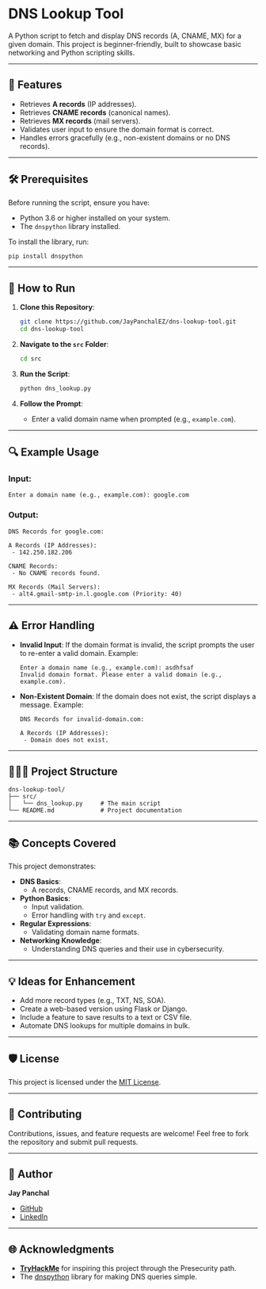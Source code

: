 # DNS Lookup Tool
A Python script to fetch and display DNS records (A, CNAME, MX) for a given domain. This project is beginner-friendly, built to showcase basic networking and Python scripting skills.

---

## 🌟 Features
- Retrieves **A records** (IP addresses).
- Retrieves **CNAME records** (canonical names).
- Retrieves **MX records** (mail servers).
- Validates user input to ensure the domain format is correct.
- Handles errors gracefully (e.g., non-existent domains or no DNS records).

---

## 🛠️ Prerequisites
Before running the script, ensure you have:
- Python 3.6 or higher installed on your system.
- The `dnspython` library installed.

To install the library, run:
```bash
pip install dnspython
```

---

## 🚀 How to Run
1. **Clone this Repository**:
   ```bash
   git clone https://github.com/JayPanchalEZ/dns-lookup-tool.git
   cd dns-lookup-tool
   ```

2. **Navigate to the `src` Folder**:
   ```bash
   cd src
   ```

3. **Run the Script**:
   ```bash
   python dns_lookup.py
   ```

4. **Follow the Prompt**:
   - Enter a valid domain name when prompted (e.g., `example.com`).

---

## 🔍 Example Usage
### Input:
```text
Enter a domain name (e.g., example.com): google.com
```

### Output:
```text
DNS Records for google.com:

A Records (IP Addresses):
 - 142.250.182.206

CNAME Records:
 - No CNAME records found.

MX Records (Mail Servers):
 - alt4.gmail-smtp-in.l.google.com (Priority: 40)
```

---

## ⚠️ Error Handling
- **Invalid Input**: If the domain format is invalid, the script prompts the user to re-enter a valid domain.
  Example:
  ```text
  Enter a domain name (e.g., example.com): asdhfsaf
  Invalid domain format. Please enter a valid domain (e.g., example.com).
  ```
- **Non-Existent Domain**: If the domain does not exist, the script displays a message.
  Example:
  ```text
  DNS Records for invalid-domain.com:

  A Records (IP Addresses):
   - Domain does not exist.
  ```

---

## 💂🏻‍♂️ Project Structure
```
dns-lookup-tool/
├── src/
│   └── dns_lookup.py     # The main script
└── README.md             # Project documentation
```

---

## 📚 Concepts Covered
This project demonstrates:
- **DNS Basics**:
  - A records, CNAME records, and MX records.
- **Python Basics**:
  - Input validation.
  - Error handling with `try` and `except`.
- **Regular Expressions**:
  - Validating domain name formats.
- **Networking Knowledge**:
  - Understanding DNS queries and their use in cybersecurity.

---

## 💡 Ideas for Enhancement
- Add more record types (e.g., TXT, NS, SOA).
- Create a web-based version using Flask or Django.
- Include a feature to save results to a text or CSV file.
- Automate DNS lookups for multiple domains in bulk.

---

## 🛡️ License
This project is licensed under the [MIT License](LICENSE).

---

## 🤝 Contributing
Contributions, issues, and feature requests are welcome! Feel free to fork the repository and submit pull requests.

---

## 👤 Author
**Jay Panchal**

- [GitHub](https://github.com/JayPanchalEZ)
- [LinkedIn](https://www.linkedin.com/in/jaypanchal634)

---

## 🌐 Acknowledgments
- **[TryHackMe](https://tryhackme.com/)** for inspiring this project through the Presecurity path.
- The [dnspython](https://www.dnspython.org/) library for making DNS queries simple.

